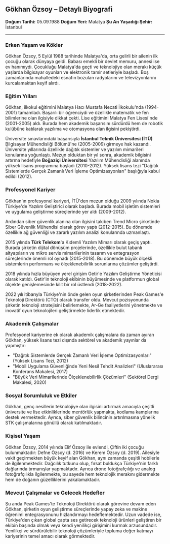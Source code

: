 ## Gökhan Özsoy – Detaylı Biyografi

**Doğum Tarihi:** 05.09.1988
**Doğum Yeri:** Malatya
**Şu An Yaşadığı Şehir:** İstanbul

---

### Erken Yaşam ve Kökler

Gökhan Özsoy, 5 Eylül 1988 tarihinde Malatya'da, orta gelirli bir ailenin ilk çocuğu olarak dünyaya geldi. Babası emekli bir devlet memuru, annesi ise ev hanımıydı. Çocukluğu Malatya'da geçti ve teknolojiye olan merakı küçük yaşlarda bilgisayar oyunları ve elektronik tamir setleriyle başladı. Boş zamanlarında mahalledeki esnafın bozulan radyolarını ve televizyonlarını kurcalamaktan keyif alırdı.

### Eğitim Yılları

Gökhan, ilkokul eğitimini Malatya Hacı Mustafa Necati İlkokulu'nda (1994-2001) tamamladı. Başarılı bir öğrenciydi ve özellikle matematik ve fen bilimlerine olan ilgisiyle dikkat çekti. Lise eğitimini Malatya Fen Lisesi'nde (2001-2005) aldı. Burada hem akademik başarısını sürdürdü hem de robotik kulübüne katılarak yazılıma ve otomasyona olan ilgisini pekiştirdi.

Üniversite sınavlarındaki başarısıyla **İstanbul Teknik Üniversitesi (İTÜ)** Bilgisayar Mühendisliği Bölümü'ne (2005-2009) girmeye hak kazandı. Üniversite yıllarında özellikle dağıtık sistemler ve yazılım mimarileri konularına yoğunlaştı. Mezun olduktan bir yıl sonra, akademik bilgisini artırma hedefiyle **Boğaziçi Üniversitesi** Yazılım Mühendisliği alanında yüksek lisans programına başladı (2010-2012). Yüksek lisans tezi "Dağıtık Sistemlerde Gerçek Zamanlı Veri İşleme Optimizasyonları" başlığıyla kabul edildi (2012).

### Profesyonel Kariyer

Gökhan'ın profesyonel kariyeri, İTÜ'den mezun olduğu 2009 yılında Nokia Türkiye'de Yazılım Geliştirici olarak başladı. Burada mobil işletim sistemleri ve uygulama geliştirme süreçlerinde yer aldı (2009-2012).

Ardından siber güvenlik alanına olan ilgisini takiben Trend Micro şirketinde Siber Güvenlik Mühendisi olarak görev yaptı (2012-2015). Bu dönemde özellikle ağ güvenliği ve zararlı yazılım analizi konularında uzmanlaştı.

2015 yılında **Türk Telekom**'a Kıdemli Yazılım Mimarı olarak geçiş yaptı. Burada şirketin dijital dönüşüm projelerinde, özellikle bulut tabanlı altyapıların ve mikro servis mimarilerinin tasarım ve entegrasyon süreçlerinde önemli rol oynadı (2015-2018). Bu dönemde büyük ölçekli sistemlerin performans ve ölçeklenebilirlik sorunlarına çözümler geliştirdi.

2018 yılında hızla büyüyen yerel girişim Getir'e Yazılım Geliştirme Yöneticisi olarak katıldı. Getir'in teknoloji ekibinin büyümesinde ve platformun global ölçekte genişlemesinde kilit bir rol üstlendi (2018-2022).

2022 yılı itibarıyla Türkiye'nin önde gelen oyun şirketlerinden Peak Games'e Teknoloji Direktörü (CTO) olarak transfer oldu. Mevcut pozisyonunda şirketin teknoloji stratejisini belirlemekte, Ar-Ge faaliyetlerini yönetmekte ve inovatif oyun teknolojileri geliştirmekte liderlik etmektedir.

### Akademik Çalışmalar

Profesyonel kariyerine ek olarak akademik çalışmalara da zaman ayıran Gökhan, yüksek lisans tezi dışında sektörel ve akademik yayınlar da yapmıştır:

*   "Dağıtık Sistemlerde Gerçek Zamanlı Veri İşleme Optimizasyonları" (Yüksek Lisans Tezi, 2012)
*   "Mobil Uygulama Güvenliğinde Yeni Nesil Tehdit Analizleri" (Uluslararası Konferans Makalesi, 2017)
*   "Büyük Veri Mimarilerinde Ölçeklenebilirlik Çözümleri" (Sektörel Dergi Makalesi, 2020)

### Sosyal Sorumluluk ve Etkiler

Gökhan, genç nesillerin teknolojiye olan ilgisini artırmak amacıyla çeşitli üniversite ve lise etkinliklerinde mentörlük yapmakta, kodlama kamplarına destek vermektedir. Ayrıca, siber güvenlik bilincinin artırılmasına yönelik STK çalışmalarına gönüllü olarak katılmaktadır.

### Kişisel Yaşam

Gökhan Özsoy, 2014 yılında Elif Özsoy ile evlendi. Çiftin iki çocuğu bulunmaktadır: Defne Özsoy (d. 2016) ve Kerem Özsoy (d. 2019). Ailesiyle vakit geçirmekten büyük keyif alan Gökhan, aynı zamanda çeşitli hobilerle de ilgilenmektedir. Dağcılık tutkunu olup, fırsat buldukça Türkiye'nin farklı dağlarında tırmanışlar yapmaktadır. Ayrıca drone fotoğrafçılığı ve analog fotoğrafçılıkla ilgilenmekte, bu sayede hem teknolojik merakını gidermekte hem de doğanın güzelliklerini yakalamaktadır.

### Mevcut Çalışmalar ve Gelecek Hedefler

Şu anda Peak Games'te Teknoloji Direktörü olarak görevine devam eden Gökhan, şirketin oyun geliştirme süreçlerinde yapay zeka ve makine öğrenimi entegrasyonunu hızlandırmayı hedeflemektedir. Uzun vadede ise, Türkiye'den çıkan global çapta ses getirecek teknoloji ürünleri geliştiren bir ekibin başında olmak veya kendi yenilikçi girişimini kurmak arzusundadır. Yenilikçi ve sürdürülebilir teknoloji çözümleriyle topluma değer katmayı kariyerinin temel amacı olarak görmektedir.